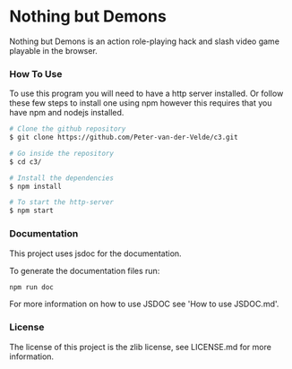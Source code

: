 # Nothing but Demons
Nothing but Demons is an action role-playing hack and slash video game playable in the browser.

### How To Use
To use this program you will need to have a http server installed.
Or follow these few steps to install one using npm however this requires that you have npm and nodejs installed.

```bash
# Clone the github repository
$ git clone https://github.com/Peter-van-der-Velde/c3.git

# Go inside the repository
$ cd c3/

# Install the dependencies
$ npm install

# To start the http-server
$ npm start
```

### Documentation
This project uses jsdoc for the documentation.

To generate the documentation files run:
```bash
npm run doc
```
For more information on how to use JSDOC see 'How to use JSDOC.md'.


### License
The license of this project is the zlib license, see LICENSE.md for more information.
